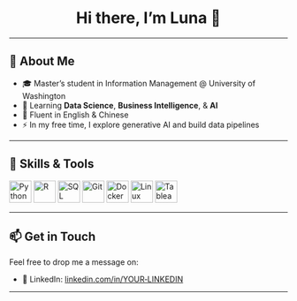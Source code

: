 
<!-- 👋 Header -->
<h1 align="center">Hi there, I’m Luna 👋</h1>

---

## 📝 About Me
- 🎓 Master’s student in Information Management @ University of Washington  
- 🌱 Learning **Data Science**, **Business Intelligence**, & **AI**  
- 💬 Fluent in English & Chinese  
- ⚡ In my free time, I explore generative AI and build data pipelines  

---

## 🚀 Skills & Tools

<p align="left">
  <!-- Programming Languages -->
  <img alt="Python"  src="https://cdn.jsdelivr.net/gh/devicons/devicon/icons/python/python-original.svg" width="40" height="40"/>
  <img alt="R"       src="https://cdn.jsdelivr.net/gh/devicons/devicon/icons/r/r-original.svg"               width="40" height="40"/>
  <img alt="SQL"     src="https://cdn.jsdelivr.net/gh/devicons/devicon/icons/mysql/mysql-original.svg"     width="40" height="40"/>
  <!-- Tools & Frameworks -->
  <img alt="Git"     src="https://cdn.jsdelivr.net/gh/devicons/devicon/icons/git/git-original.svg"         width="40" height="40"/>
  <img alt="Docker"  src="https://cdn.jsdelivr.net/gh/devicons/devicon/icons/docker/docker-original.svg"   width="40" height="40"/>
  <img alt="Linux"   src="https://cdn.jsdelivr.net/gh/devicons/devicon/icons/linux/linux-original.svg"     width="40" height="40"/>
  <img alt="Tableau" src="https://cdn.jsdelivr.net/gh/devicons/devicon/icons/tableau/tableau-original.svg" width="40" height="40"/>
</p>

---

## 📫 Get in Touch

Feel free to drop me a message on:
- 💼 LinkedIn: [linkedin.com/in/YOUR‑LINKEDIN](www.linkedin.com/in/yueqiandai)  
---

